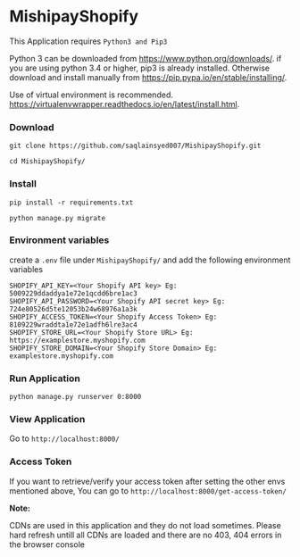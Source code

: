 # MishipayShopify

This Application requires `Python3 and Pip3`


Python 3 can be downloaded from https://www.python.org/downloads/. if you are using python 3.4 or higher, pip3 is already installed. Otherwise download and install manually from https://pip.pypa.io/en/stable/installing/.


Use of virtual environment is recommended. https://virtualenvwrapper.readthedocs.io/en/latest/install.html.


### Download
```
git clone https://github.com/saqlainsyed007/MishipayShopify.git

cd MishipayShopify/
```

### Install
```
pip install -r requirements.txt

python manage.py migrate
```

### Environment variables

create a `.env` file under `MishipayShopify/` and add the following environment variables
```
SHOPIFY_API_KEY=<Your Shopify API key> Eg: 5009229ddaddya1e72e1qcdd6bre1ac3
SHOPIFY_API_PASSWORD=<Your Shopify API secret key> Eg: 724e80526d5te12053b24w68976a1a3k
SHOPIFY_ACCESS_TOKEN=<Your Shopify Access Token> Eg: 8109229wraddta1e72e1adfh6lre3ac4
SHOPIFY_STORE_URL=<Your Shopify Store URL> Eg: https://examplestore.myshopify.com
SHOPIFY_STORE_DOMAIN=<Your Shopify Store Domain> Eg: examplestore.myshopify.com
```

### Run Application
```
python manage.py runserver 0:8000
```

### View Application
Go to `http://localhost:8000/`

### Access Token
If you want to retrieve/verify your access token after setting the other envs mentioned above, You can go to `http://localhost:8000/get-access-token/`

**Note:**

CDNs are used in this application and they do not load sometimes. Please hard refresh untill all CDNs are loaded and there are no 403, 404 errors in the browser console

